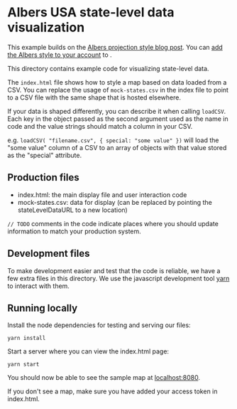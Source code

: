 # Albers USA state-level data visualization

This example builds on the [Albers projection style blog post](https://www.mapbox.com/elections/albers-usa-projection-style). You can [add the Albers style to your account](https://account.mapbox.com/auth/signin/?route-to=https://studio.mapbox.com/styles/add-style/lobenichou/ck6mlwzti0xkq1ipl6zxkblyz) to .

This directory contains example code for visualizing state-level data.

The `index.html` file shows how to style a map based on data loaded from a CSV. You can replace the usage of `mock-states.csv` in the index file to point to a CSV file with the same shape that is hosted elsewhere.

If your data is shaped differently, you can describe it when calling `loadCSV`. Each key in the object passed as the second argument used as the name in code and the value strings should match a column in your CSV.

e.g.
`loadCSV( "filename.csv", { special: "some value" })`
will load the "some value" column of a CSV to an array of objects with that value stored as the "special" attribute.

## Production files
- index.html: the main display file and user interaction code
- mock-states.csv: data for display (can be replaced by pointing the stateLevelDataURL to a new location)

`// TODO` comments in the code indicate places where you should update information to match your production system.

## Development files
To make development easier and test that the code is reliable, we have a few extra files in this directory. We use the javascript development tool [yarn](https://classic.yarnpkg.com/en/docs/install/) to interact with them.

## Running locally

Install the node dependencies for testing and serving our files:

```
yarn install
```

Start a server where you can view the index.html page:
```
yarn start
```

You should now be able to see the sample map at [localhost:8080](http://localhost:8080).

If you don't see a map, make sure you have added your access token in index.html.
